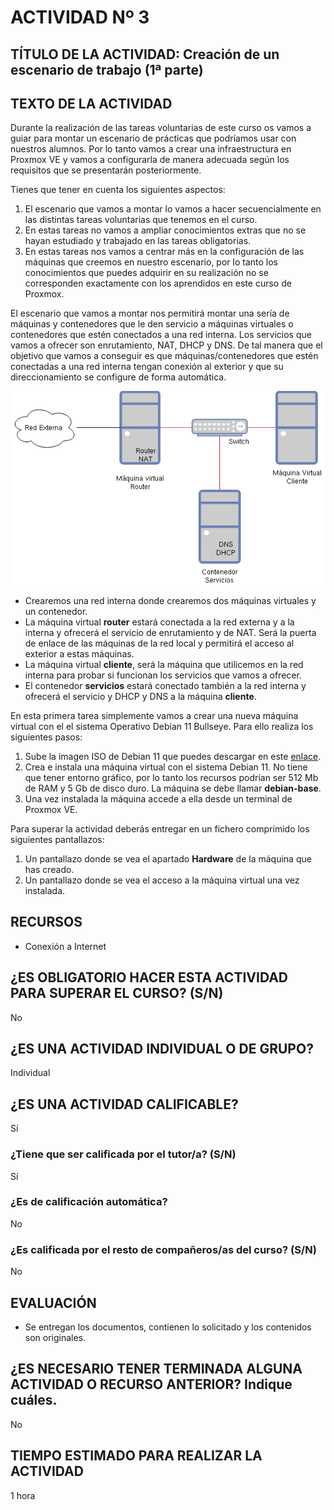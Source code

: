 # ACTIVIDAD Nº 3

## TÍTULO DE LA ACTIVIDAD: Creación de un escenario de trabajo (1ª parte)

## TEXTO DE LA ACTIVIDAD

Durante la realización de las tareas voluntarias de este curso os vamos a guiar para montar un escenario de prácticas que podríamos usar con nuestros alumnos. Por lo tanto vamos a crear una infraestructura en Proxmox VE y vamos a configurarla de manera adecuada según los requisitos que se presentarán posteriormente.

Tienes que tener en cuenta los siguientes aspectos:

1. El escenario que vamos a montar lo vamos a hacer secuencialmente en las distintas tareas voluntarias que tenemos en el curso.
2. En estas tareas no vamos a ampliar conocimientos extras que no se hayan estudiado y trabajado en las tareas obligatorias.
3. En estas tareas nos vamos a centrar más en la configuración de las máquinas que creemos en nuestro escenario, por lo tanto los conocimientos que puedes adquirir en su realización no se corresponden exactamente con los aprendidos en este curso de Proxmox.

El escenario que vamos a montar nos permitirá montar una sería de máquinas y contenedores que le den servicio a máquinas virtuales o contenedores que estén conectados a una red interna. Los servicios que vamos a ofrecer son enrutamiento, NAT, DHCP y DNS. De tal manera que el objetivo que vamos a conseguir es que máquinas/contenedores que estén conectadas a una red interna tengan conexión al exterior y que su direccionamiento se configure de forma automática.

![escenario](img/escenario_tareas_voluntarias.drawio.png)

* Crearemos una red interna donde crearemos dos máquinas virtuales y un contenedor.
* La máquina virtual **router** estará conectada a la red externa y a la interna y ofrecerá el servicio de enrutamiento y de NAT. Será la puerta de enlace de las máquinas de la red local y permitirá el acceso al exterior a estas máquinas.
* La máquina virtual **cliente**, será la máquina que utilicemos en la red interna para probar si funcionan los servicios que vamos a ofrecer.
* El contenedor **servicios** estará conectado también a la red interna y ofrecerá el servicio y DHCP y DNS a la máquina **cliente**.

En esta primera tarea simplemente vamos a crear una nueva máquina virtual con el el sistema Operativo Debian 11 Bullseye. Para ello realiza los siguientes pasos:

1. Sube la imagen ISO de Debian 11 que puedes descargar en este [enlace](https://cdimage.debian.org/debian-cd/current/amd64/iso-cd/debian-11.2.0-amd64-netinst.iso).
2. Crea e instala una máquina virtual con el sistema Debian 11. No tiene que tener entorno gráfico, por lo tanto los recursos podrían ser 512 Mb de RAM y 5 Gb de disco duro. La máquina se debe llamar **debian-base**.
3. Una vez instalada la máquina accede a ella desde un terminal de Proxmox VE.

Para superar la actividad deberás entregar en un fichero comprimido los siguientes pantallazos:

1. Un pantallazo donde se vea el apartado **Hardware** de la máquina que has creado.
2. Un pantallazo donde se vea el acceso a la máquina virtual una vez instalada.

## RECURSOS

* Conexión a Internet

## ¿ES OBLIGATORIO HACER ESTA ACTIVIDAD PARA SUPERAR EL CURSO? (S/N)

No

## ¿ES UNA ACTIVIDAD INDIVIDUAL O DE GRUPO?

Individual

## ¿ES UNA ACTIVIDAD CALIFICABLE?

Sí

### ¿Tiene que ser calificada por el tutor/a? (S/N)

Sí

### ¿Es de calificación automática?

No

### ¿Es calificada por el resto de compañeros/as del curso? (S/N)

No

## EVALUACIÓN

* Se entregan los documentos, contienen lo solicitado y los contenidos son originales.

## ¿ES NECESARIO TENER TERMINADA ALGUNA ACTIVIDAD O RECURSO ANTERIOR? Indique cuáles.

No

## TIEMPO ESTIMADO PARA REALIZAR LA ACTIVIDAD

1 hora